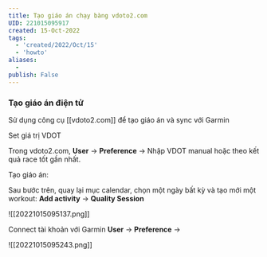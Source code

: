 ```yaml
---
title: Tạo giáo án chạy bàng vdoto2.com
UID: 221015095917
created: 15-Oct-2022
tags:
  - 'created/2022/Oct/15'
  - 'howto'
aliases:
  - 
publish: False
---
```


### Tạo giáo án điện tử
Sử dụng công cụ [[vdoto2.com]] để tạo giáo án và sync với Garmin

Set giá trị VDOT

Trong vdoto2.com, **User** -> **Preference** -> Nhập VDOT manual hoặc theo kết quả race tốt gần nhất.

Tạo giáo án:

Sau bước trên, quay lại mục calendar, chọn một ngày bất kỳ và tạo mới một workout: **Add activity** -> **Quality Session**

![[20221015095137.png]]

Connect tài khoản với Garmin
**User** -> **Preference** ->

![[20221015095243.png]]
